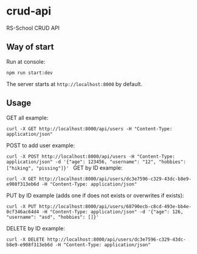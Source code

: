 # crud-api
RS-School CRUD API

## Way of start

Run at console:

`npm run start:dev`

The server starts at `http://localhost:8000` by default.

## Usage

GET all example:

`curl -X GET http://localhost:8000/api/users -H "Content-Type: application/json"`

POST to add user example:

`curl -X POST http://localhost:8000/api/users -H "Content-Type: application/json" -d '{"age": 123456, "username": "12", "hobbies": ["hiking", "pissing"]}' `
GET by ID example:

`curl -X GET http://localhost:8000/api/users/dc3e7596-c329-43dc-b8e9-e908f313eb6d -H "Content-Type: application/json" `

PUT by ID example (adds one if does not exists or overwrites if exists):

`curl -X PUT http://localhost:8000/api/users/68790ecb-c8cd-493e-bb4e-0cf346ac64d4 -H "Content-Type: application/json" -d '{"age": 126, "username": "asd", "hobbies": []}'`

DELETE by ID example:

`curl -X DELETE http://localhost:8000/api/users/dc3e7596-c329-43dc-b8e9-e908f313eb6d -H "Content-Type: application/json" `



